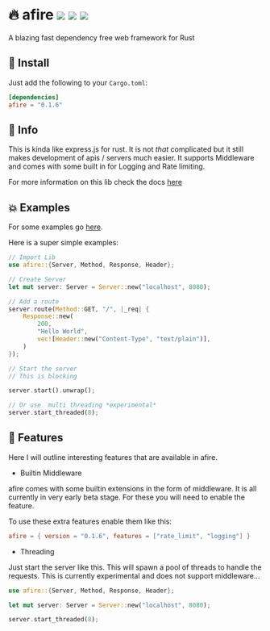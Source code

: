 # 🔥 afire <a href="https://github.com/Basicprogrammer10/afire/actions"><img src="https://img.shields.io/github/workflow/status/Basicprogrammer10/afire/CI?label=Tests"></a> <a href="https://www.codefactor.io/repository/github/basicprogrammer10/watertemp"><a href="#"><img src="https://img.shields.io/tokei/lines/github/Basicprogrammer10/afire?label=Total%20Lines"></a> <a href="https://crates.io/crates/afire"><img src="https://img.shields.io/crates/d/afire?label=Downloads"></a>

A blazing fast dependency free web framework for Rust

## 💠 Install

Just add the following to your `Cargo.toml`:

```toml
[dependencies]
afire = "0.1.6"
```

## 📄 Info

This is kinda like express.js for rust. It is not _that_ complicated but it still makes development of apis / servers much easier. It supports Middleware and comes with some built in for Logging and Rate limiting.

For more information on this lib check the docs [here](https://crates.io/crates/afire)

## 💥 Examples

For some examples go [here](https://github.com/Basicprogrammer10/afire/tree/main/examples).

Here is a super simple examples:

```rust
// Import Lib
use afire::{Server, Method, Response, Header};

// Create Server
let mut server: Server = Server::new("localhost", 8080);

// Add a route
server.route(Method::GET, "/", |_req| {
    Response::new(
        200,
        "Hello World",
        vec![Header::new("Content-Type", "text/plain")],
    )
});

// Start the server
// This is blocking

server.start().unwrap();

// Or use  multi threading *experimental*
server.start_threaded(8);
```

## 🔧 Features

Here I will outline interesting features that are available in afire.

- Builtin Middleware

afire comes with some builtin extensions in the form of middleware.
It is all currently in very early beta stage.
For these you will need to enable the feature.

To use these extra features enable them like this:

```toml
afire = { version = "0.1.6", features = ["rate_limit", "logging"] }
```

- Threading

Just start the server like this. This will spawn a pool of threads to handle the requests. This is currently experimental and does not support middleware...

```rust
use afire::{Server, Method, Response, Header};

let mut server: Server = Server::new("localhost", 8080);

server.start_threaded(8);
```
